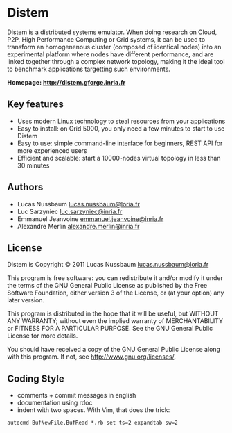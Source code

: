 # Distem

Distem is a distributed systems emulator. When doing research on Cloud, P2P,
High Performance Computing or Grid systems, it can be used to transform an
homogenenous cluster (composed of identical nodes) into an experimental
platform where nodes have different performance, and are linked together
through a complex network topology, making it the ideal tool to benchmark
applications targetting such environments.

**Homepage: http://distem.gforge.inria.fr**

## Key features
* Uses modern Linux technology to steal resources from your applications
* Easy to install: on Grid'5000, you only need a few minutes to start to
  use Distem
* Easy to use: simple command-line interface for beginners, REST API for
  more experienced users
* Efficient and scalable: start a 10000-nodes virtual topology in less
  than 30 minutes


## Authors
* Lucas Nussbaum <lucas.nussbaum@loria.fr>
* Luc Sarzyniec <luc.sarzyniec@inria.fr>
* Emmanuel Jeanvoine <emmanuel.jeanvoine@inria.fr>
* Alexandre Merlin <alexandre.merlin@inria.fr>

## License

Distem is Copyright © 2011 Lucas Nussbaum <lucas.nussbaum@loria.fr>

This program is free software: you can redistribute it and/or modify
it under the terms of the GNU General Public License as published by
the Free Software Foundation, either version 3 of the License, or
(at your option) any later version.

This program is distributed in the hope that it will be useful,
but WITHOUT ANY WARRANTY; without even the implied warranty of
MERCHANTABILITY or FITNESS FOR A PARTICULAR PURPOSE.  See the
GNU General Public License for more details.

You should have received a copy of the GNU General Public License
along with this program.  If not, see <http://www.gnu.org/licenses/>.



## Coding Style

* comments + commit messages in english
* documentation using rdoc
* indent with two spaces. With Vim, that does the trick:
```
autocmd BufNewFile,BufRead *.rb set ts=2 expandtab sw=2
```
